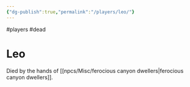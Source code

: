```yaml
---
{"dg-publish":true,"permalink":"/players/leo/"}
---
```


#players #dead
# Leo
Died by the hands of [[npcs/Misc/ferocious canyon dwellers\|ferocious canyon dwellers]].